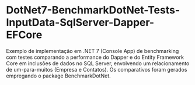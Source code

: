 # DotNet7-BenchmarkDotNet-Tests-InputData-SqlServer-Dapper-EFCore
Exemplo de implementação em .NET 7 (Console App) de benchmarking com testes comparando a performance do Dapper e do Entity Framework Core em inclusões de dados no SQL Server, envolvendo um relacionamento de um-para-muitos (Empresa e Contatos). Os comparativos foram gerados empregando o package BenchmarkDotNet.

